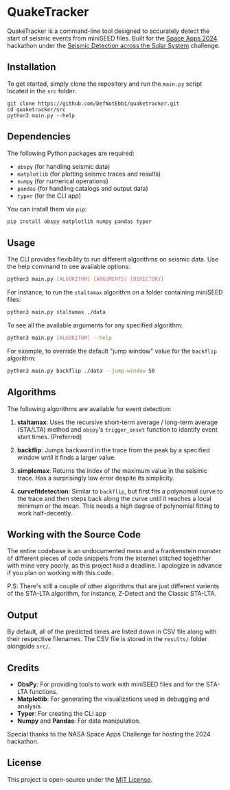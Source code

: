 # QuakeTracker

QuakeTracker is a command-line tool designed to accurately detect the start of seismic events from miniSEED files. Built for the [Space Apps 2024](https://www.spaceappschallenge.org/nasa-space-apps-2024/) hackathon under the [Seismic Detection across the Solar System](https://www.spaceappschallenge.org/nasa-space-apps-2024/challenges/seismic-detection-across-the-solar-system/) challenge.

## Installation

To get started, simply clone the repository and run the `main.py` script located in the `src` folder.



```
git clone https://github.com/DefNotEbbi/quaketracker.git
cd quaketracker/src
python3 main.py --help
```

## Dependencies

The following Python packages are required:
- `obspy` (for handling seismic data)
- `matplotlib` (for plotting seismic traces and results)
- `numpy` (for numerical operations)
- `pandas` (for handling catalogs and output data)
- `typer` (for the CLI app)

You can install them via `pip`:

```bash
pip install obspy matplotlib numpy pandas typer
```

## Usage

The CLI provides flexibility to run different algorithms on seismic data. Use the help command to see available options:

```bash
python3 main.py [ALGORITHM] [ARGUMENTS] [DIRECTORY]
```

For instance, to run the `staltamax` algorithm on a folder containing miniSEED files:

```bash
python3 main.py staltamax ./data
```

To see all the available arguments for any specified algorithm:

```bash
python3 main.py [ALGORITHM] --help
```

For example, to override the default "jump window" value for the `backflip` algorithm:

```bash
python3 main.py backflip ./data --jump-window 50
```

## Algorithms

The following algorithms are available for event detection:

1. **staltamax**: Uses the recursive short-term average / long-term average (STA/LTA) method and `obspy`'s `trigger_onset` function to identify event start times.
(Preferred)

2. **backflip**: Jumps backward in the trace from the peak by a specified window until it finds a larger value.

3. **simplemax**: Returns the index of the maximum value in the seismic trace. Has a surprisingly low error despite its simplicity.

4. **curvefitdetection**: Similar to `backflip`, but first fits a polynomial curve to the trace and then steps back along the curve until it reaches a local minimum or the mean. This needs a high degree of polynomial fitting to work half-decently. 


## Working with the Source Code

The entire codebase is an undocumented mess and a frankenstein monster of different pieces of code snippets from the internet stitched togethher with mine very poorly, as this project had a deadline. I apologize in advance if you plan on working with this code. 

P.S: There's still a couple of other algorithms that are just different varients of the STA-LTA algorithm, for instance, Z-Detect and the Classic STA-LTA.

## Output

By default, all of the predicted times are listed down in CSV file along with their respective filenames. The CSV file is stored in the `results/` folder alongside `src/`.

## Credits

- **ObsPy**: For providing tools to work with miniSEED files and for the STA-LTA functions.
- **Matplotlib**: For generating the visualizations used in debugging and analysis.
- **Typer**: For creating the CLI app
- **Numpy** and **Pandas**: For data manipulation.
  
Special thanks to the NASA Space Apps Challenge for hosting the 2024 hackathon.

## License

This project is open-source under the [MIT License](LICENSE).
